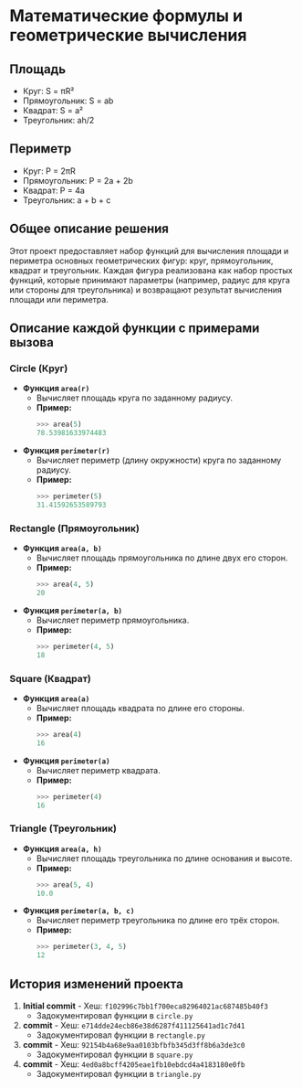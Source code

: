 # Математические формулы и геометрические вычисления
## Площадь
- Круг: S = πR²
- Прямоугольник: S = ab
- Квадрат: S = a²
- Треугольник: ah/2 

## Периметр
- Круг: P = 2πR
- Прямоугольник: P = 2a + 2b
- Квадрат: P = 4a
- Треугольник: a + b + c

## Общее описание решения

Этот проект предоставляет набор функций для вычисления площади и периметра основных геометрических фигур: круг, прямоугольник, квадрат и треугольник. Каждая фигура реализована как набор простых функций, которые принимают параметры (например, радиус для круга или стороны для треугольника) и возвращают результат вычисления площади или периметра.

## Описание каждой функции с примерами вызова

### Circle (Круг)
- **Функция `area(r)`**
  - Вычисляет площадь круга по заданному радиусу.
  - **Пример:**
    ```python
    >>> area(5)
    78.53981633974483
    ```
- **Функция `perimeter(r)`**
  - Вычисляет периметр (длину окружности) круга по заданному радиусу.
  - **Пример:**
    ```python
    >>> perimeter(5)
    31.41592653589793
    ```

### Rectangle (Прямоугольник)
- **Функция `area(a, b)`**
  - Вычисляет площадь прямоугольника по длине двух его сторон.
  - **Пример:**
    ```python
    >>> area(4, 5)
    20
    ```
- **Функция `perimeter(a, b)`**
  - Вычисляет периметр прямоугольника.
  - **Пример:**
    ```python
    >>> perimeter(4, 5)
    18
    ```

### Square (Квадрат)
- **Функция `area(a)`**
  - Вычисляет площадь квадрата по длине его стороны.
  - **Пример:**
    ```python
    >>> area(4)
    16
    ```
- **Функция `perimeter(a)`**
  - Вычисляет периметр квадрата.
  - **Пример:**
    ```python
    >>> perimeter(4)
    16
    ```

### Triangle (Треугольник)
- **Функция `area(a, h)`**
  - Вычисляет площадь треугольника по длине основания и высоте.
  - **Пример:**
    ```python
    >>> area(5, 4)
    10.0
    ```
- **Функция `perimeter(a, b, c)`**
  - Вычисляет периметр треугольника по длине его трёх сторон.
  - **Пример:**
    ```python
    >>> perimeter(3, 4, 5)
    12
    ```

## История изменений проекта

1. **Initial commit** - Хеш: `f102996c7bb1f700eca82964021ac687485b40f3`  
   - Задокументировал функции в ``circle.py``
2. **commit** - Хеш: `e714dde24ecb86e38d6287f411125641ad1c7d41`
   - Задокументировал функции в ``rectangle.py``
3. **commit** - Хеш: `92154b4a68e9aa0103bfbfb345d3ff8b6a3de3c0`
   - Задокументировал функции в ``square.py``
4. **commit** - Хеш: `4ed0a8bcff4205eae1fb10ebdcd4a4183180e0fb`  
   - Задокументировал функции в ``triangle.py``
